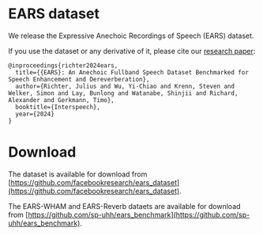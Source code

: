# EARS dataset

We release the Expressive Anechoic Recordings of Speech (EARS) dataset.

If you use the dataset or any derivative of it, please cite our [research paper](https://arxiv.org/abs/2406.06185):

```
@inproceedings{richter2024ears,
  title={{EARS}: An Anechoic Fullband Speech Dataset Benchmarked for Speech Enhancement and Dereverberation},
  author={Richter, Julius and Wu, Yi-Chiao and Krenn, Steven and Welker, Simon and Lay, Bunlong and Watanabe, Shinjii and Richard, Alexander and Gerkmann, Timo},
  booktitle={Interspeech},
  year={2024}
}
```

# Download

The dataset is available for download from [https://github.com/facebookresearch/ears_dataset](https://github.com/facebookresearch/ears_dataset).

The EARS-WHAM and EARS-Reverb dataets are available for download from [https://github.com/sp-uhh/ears_benchmark](https://github.com/sp-uhh/ears_benchmark).
